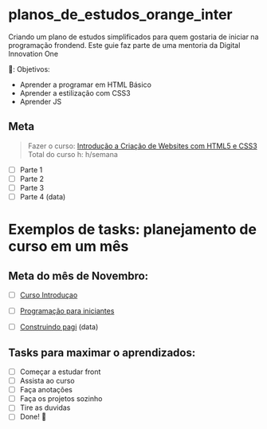 # planos_de_estudos_orange_inter

Criando um plano de estudos simplificados para quem gostaria de iniciar na programação frondend. Este guie faz parte de uma mentoria da Digital Innovation One


🌟: Objetivos:
- Aprender a programar em HTML Básico
- Aprender a estilização com CSS3
- Aprender JS

## Meta
> Fazer o curso: [Introdução a Criação de Websites com HTML5 e CSS3](link)
> Total do curso h: h/semana

- [ ] Parte 1
- [ ] Parte 2
- [ ] Parte 3
- [ ] Parte 4 (data)

# Exemplos de tasks: planejamento de curso em um mês

## Meta do mês de Novembro:

- [ ] [Curso Introduçao](link)
- [ ] [Programação para iniciantes](link)
- [ ] [Construindo pagi](link) (data)


## Tasks para maximar o aprendizados:
- [ ] Começar a estudar front
- [ ] Assista ao curso
- [ ] Faça anotações
- [ ] Faça os projetos sozinho
- [ ] Tire as duvidas
- [ ] Done! 🎊

<!-- This content will appear in the rendered MarkDown -->
